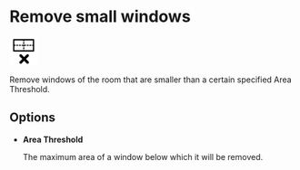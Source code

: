 # Remove small windows
<img src="images/remove-windows.svg" width="50" height="50"> 

Remove windows of the room that are smaller than a certain specified Area Threshold.

## Options

* **Area Threshold**

  The maximum area of a window below which it will be removed.